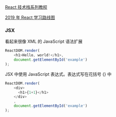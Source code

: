 [React 技术栈系列教程](http://www.ruanyifeng.com/blog/2016/09/react-technology-stack.html)

[2019 年 React 学习路线图](https://www.infoq.cn/article/AEkiVAiJf25LZmoUe_yc)


### JSX

看起来很像 XML 的 JavaScript 语法扩展

```js
ReactDOM.render(
    <h1>Hello, world!</h1>,
    document.getElementById('example')
);
```

JSX 中使用 JavaScript 表达式。表达式写在花括号 {} 中

```js
ReactDOM.render(
    <div>
      <h1>{1+1}</h1>
    </div>
    ,
    document.getElementById('example')
);
```